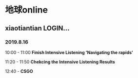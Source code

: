 # 地球online #

## xiaotiantian LOGIN... ##

### 2019.8.16 ###
10:00 - 11:00  **Finish Intensive Listening 'Navigating the rapids'**

11:20 - 11:50  **Chekcing the Intensive Listening Results**

12:40 -        **CSGO**

